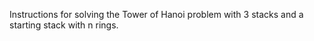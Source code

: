 Instructions for solving the Tower of Hanoi problem with 3 stacks and a starting stack with n rings.
